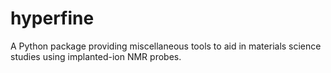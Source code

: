 # hyperfine
A Python package providing miscellaneous tools to aid in materials science studies using implanted-ion NMR probes.
